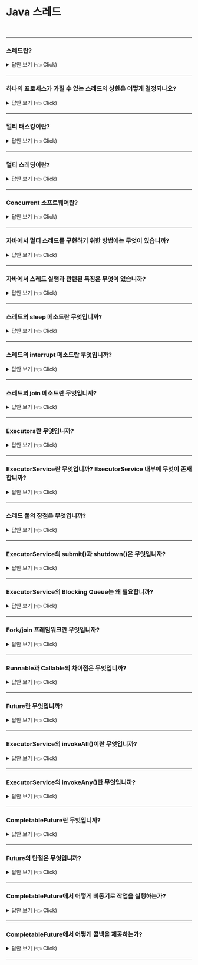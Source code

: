 # Java 스레드
<br>

-----------------------

### 스레드란?

<details>
   <summary> 답안 보기 (👈 Click)</summary>
<br />

+ 스레드란 프로세스의 자원을 받아서 실제 작업을 수행하는 단위를 의미합니다. <br> 
  이 때, 둘 이상의 쓰레드를 가진 프로세스를 멀티 스레드 프로세스(multi-thread process)라고 합니다. 
</details>

-----------------------

### 하나의 프로세스가 가질 수 있는 스레드의 상한은 어떻게 결정되나요?

<details>
   <summary> 답안 보기 (👈 Click)</summary>
<br />

+ 스레드는 작업을 수행하는데 개별적인 호출 스택(call stack)을 필요로 합니다. <br> 
  따라서 프로세스의 메모리 한계에 따라, 프로세스가 가질 수 있는 스레드의 상한이 결정됩니다. 
</details>

-----------------------


### 멀티 태스킹이란?

<details>
   <summary> 답안 보기 (👈 Click)</summary>
<br />

+ 하나의 CPU가 여러 개의 프로세스를 동시에 실행할 수 있는 특성을 의미합니다. 
</details>

-----------------------


### 멀티 스레딩이란?

<details>
   <summary> 답안 보기 (👈 Click)</summary>
<br />

+ 하나의 프로세스 내에서 여러 개의 스레드가 동시에 작업을 수행하는 것을 의미합니다. <br>
  단, CPU의 코어는 한 번에 한 가지 작업만 수행하므로, <br>
  실제로 동시에 처리되는 작업의 수는 코어의 개수와 일치합니다. 
</details>

-----------------------

### Concurrent 소프트웨어란?

<details>
   <summary> 답안 보기 (👈 Click)</summary>
<br />

+ 동시에 여러 작업을 할 수 있는 소프트웨어를 의미합니다. 
</details>

-----------------------

### 자바에서 멀티 스레드를 구현하기 위한 방법에는 무엇이 있습니까?

<details>
   <summary> 답안 보기 (👈 Click)</summary>
<br />

+ Thread 클래스를 상속 받거나, Runnable 인터페이스를 구현해야 합니다. 
</details>

-----------------------

### 자바에서 스레드 실행과 관련된 특징은 무엇이 있습니까?

<details>
   <summary> 답안 보기 (👈 Click)</summary>
<br />

+ 스레드의 실행 순서를 보장하지 못한다는 점입니다. 
</details>

-----------------------

### 스레드의 sleep 메소드란 무엇입니까?

<details>
   <summary> 답안 보기 (👈 Click)</summary>
<br />

+ 현재 스레드를 대기시키는 것을 의미합니다.  
  sleep 메소드를 실행하면 다른 스레드에 우선권이 넘어갑니다. 
</details>

-----------------------

### 스레드의 interrupt 메소드란 무엇입니까?

<details>
   <summary> 답안 보기 (👈 Click)</summary>
<br />

+ 대기 중인 메소드를 깨우는 것을 의미합니다. 
</details>

-----------------------


### 스레드의 join 메소드란 무엇입니까?

<details>
   <summary> 답안 보기 (👈 Click)</summary>
<br />

+ 
</details>

-----------------------


### Executors란 무엇입니까?

<details>
   <summary> 답안 보기 (👈 Click)</summary>
<br />

+ 스레드를 만들고 관리하는 작업을 담당하는 고수준의 API를 의미합니다. 
</details>

-----------------------

### ExecutorService란 무엇입니까? ExecutorService 내부에 무엇이 존재합니까?

<details>
   <summary> 답안 보기 (👈 Click)</summary>
<br />

+ Executor를 상속 받은 인터페이스를 의미합니다. <br> 
  ExecutorService 내부에는 스레드 풀이 존재합니다.  
</details>

-----------------------

### 스레드 풀의 장점은 무엇입니까?

<details>
   <summary> 답안 보기 (👈 Click)</summary>
<br />

+ 스레드 풀은 스레드를 생성하는 비용이 적게 든다는 점이 장점입니다. 
</details>

-----------------------

### ExecutorService의 submit()과 shutdown()은 무엇입니까?

<details>
   <summary> 답안 보기 (👈 Click)</summary>
<br />

+ submit()은 스레드의 실행을 위한 값을 전달하는 것을 의미합니다. <br> 
  shutdown()은 ExecutorService를 종료하는 것을 의미합니다. 
</details>

-----------------------

### ExecutorService의 Blocking Queue는 왜 필요합니까?

<details>
   <summary> 답안 보기 (👈 Click)</summary>
<br />

+ 스레드 풀에 스레드들이 모두 사용중일 때, 요청을 대기시키기 위해서 필요합니다. 
</details>

-----------------------

### Fork/join 프레임워크란 무엇입니까?

<details>
   <summary> 답안 보기 (👈 Click)</summary>
<br />

+ ExecutorService의 구현체로서, 멀티 프로세서를 사용하며, 애플리케이션 개발할 때 유용합니다. 
</details>

-----------------------

### Runnable과 Callable의 차이점은 무엇입니까?

<details>
   <summary> 답안 보기 (👈 Click)</summary>
<br />

+ Runnable은 반환값이 없지만, Callable은 반환값이 존재한다는 점이 차이점입니다. 
</details>

-----------------------

### Future란 무엇입니까?

<details>
   <summary> 답안 보기 (👈 Click)</summary>
<br />

+ 비동기적인 작업의 현재 상태를 조회하거나 작업을 가져올 수 있는 객체를 의미합니다. 
</details>

-----------------------

### ExecutorService의 invokeAll()이란 무엇입니까?

<details>
   <summary> 답안 보기 (👈 Click)</summary>
<br />

+ 여러 개의 Callable을 한 번에 담는 메소드를 의미합니다. 
  즉, 여러 작업을 동시에 실행 가능하게 해줍니다. 
</details>

-----------------------

### ExecutorService의 invokeAny()란 무엇입니까?

<details>
   <summary> 답안 보기 (👈 Click)</summary>
<br />

+ 여러 작업 중 하나라도 먼저 응답이 오면 끝내는 것을 의미합니다. 
  즉, 여러 작업 중 가장 짧은 작업만큼의 시간이 걸리며,
  블로킹 콜에 속합니다. 
</details>

-----------------------

### CompletableFuture란 무엇입니까?

<details>
   <summary> 답안 보기 (👈 Click)</summary>
<br />

+ 자바에서 비동기 프로그래밍을 가능하게 하는 인터페이스를 의미합니다.  
</details>

-----------------------

### Future의 단점은 무엇입니까?

<details>
   <summary> 답안 보기 (👈 Click)</summary>
<br />

+ 1) 예외 처리 API를 제공하지 않는다
  2) 여러 Future를 조합할 수 없다
  3) 블로킹 코드(get())를 사용하지 않고서는 작업이 끝났을 때, 콜백을 실행할 수 없다. 
</details>

-----------------------

### CompletableFuture에서 어떻게 비동기로 작업을 실행하는가?

<details>
   <summary> 답안 보기 (👈 Click)</summary>
<br />

+ 리턴값이 없는 경우는 runAsync()를 사용하고,
  리턴값이 있는 경우는 supplyAsync()를 사용합니다. 
</details>

-----------------------

### CompletableFuture에서 어떻게 콜백을 제공하는가?

<details>
   <summary> 답안 보기 (👈 Click)</summary>
<br />

+ thenApply(Function)는 리턴값을 받아서 다른 값으로 바꾸는 콜백입니다.
  thenAccept(Consumer)는 리턴값을 또 다른 작업으로 처리하는 콜백입니다. 
</details>

-----------------------
